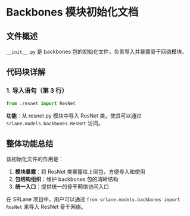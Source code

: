 # Backbones 模块初始化文档

## 文件概述
`__init__.py` 是 backbones 包的初始化文件，负责导入并暴露骨干网络模块。

## 代码块详解

### 1. 导入语句（第 3 行）
```python
from .resnet import ResNet
```
**功能**：从 resnet.py 模块中导入 ResNet 类，使其可以通过 `srlane.models.backbones.ResNet` 访问。

## 整体功能总结

该初始化文件的作用是：
1. **模块暴露**：将 ResNet 类暴露给上层包，方便导入和使用
2. **包结构组织**：维护 backbones 包的清晰结构
3. **统一入口**：提供统一的骨干网络访问入口

在 SRLane 项目中，用户可以通过 `from srlane.models.backbones import ResNet` 来导入 ResNet 骨干网络。